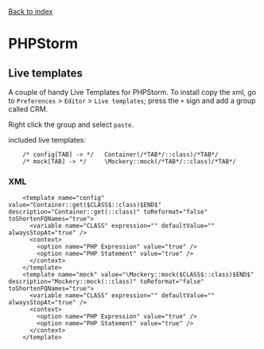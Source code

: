 [Back to index](../index.md)

# PHPStorm

## Live templates

A couple of handy Live Templates for PHPStorm. To install copy the xml,
go to `Preferences` > `Editor` > `Live templates`; press the `+` sign and add a group called CRM.

Right click the group and select `paste`.

included live templates:

```
    /* config[TAB] -> */   Container(/*TAB*/::class)/*TAB*/
    /* mock[TAB] -> */     \Mockery::mock(/*TAB*/::class)/*TAB*/
```

### XML

```
    <template name="config" value="Container::get($CLASS$::class)$END$" description="Container::get(::class)" toReformat="false" toShortenFQNames="true">
      <variable name="CLASS" expression="" defaultValue="" alwaysStopAt="true" />
      <context>
        <option name="PHP Expression" value="true" />
        <option name="PHP Statement" value="true" />
      </context>
    </template>
    <template name="mock" value="\Mockery::mock($CLASS$::class)$END$" description="Mockery::mock(::class)" toReformat="false" toShortenFQNames="true">
      <variable name="CLASS" expression="" defaultValue="" alwaysStopAt="true" />
      <context>
        <option name="PHP Expression" value="true" />
        <option name="PHP Statement" value="true" />
      </context>
    </template>
```
